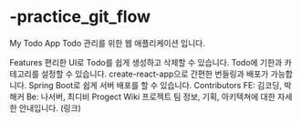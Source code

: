 # -practice_git_flow

My Todo App
Todo 관리를 위한 웹 애플리케이션 입니다.

Features
편리한 UI로 Todo를 쉽게 생성하고 삭제할 수 있습니다.
Todo에 기한과 카테고리를 설정할 수 있습니다.
create-react-app으로 간편한 번들링과 배포가 가능합니다.
Spring Boot로 쉽게 서버 배포를 할 수 있습니다.
Contributors
FE: 김코딩, 박해커
Be: 나서버, 최디비
Progect Wiki
프로젝트 팀 정보, 기획, 아키텍쳐에 대한 자세한 안내입니다. (링크)
